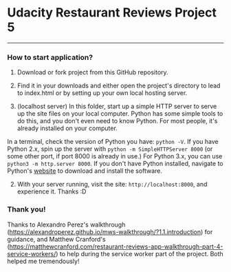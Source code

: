# Udacity Restaurant Reviews Project 5

* * *

### How to start application?

1.  Download or fork project from this GitHub repository.

2.  Find it in your downloads and either open the project's directory to lead to index.html or by setting up your own local hosting server.

3.  (localhost server) In this folder, start up a simple HTTP server to serve up the site files on your local computer. Python has some simple tools to do this, and you don't even need to know Python. For most people, it's already installed on your computer.

In a terminal, check the version of Python you have: `python -V`. If you have Python 2.x, spin up the server with `python -m SimpleHTTPServer 8000` (or some other port, if port 8000 is already in use.) For Python 3.x, you can use `python3 -m http.server 8000`. If you don't have Python installed, navigate to Python's [website](https://www.python.org/) to download and install the software.

2.  With your server running, visit the site: `http://localhost:8000`, and experience it. Thanks :D

### Thank you!

Thanks to Alexandro Perez's walkthrough (https://alexandroperez.github.io/mws-walkthrough/?1.1.introduction) for guidance, and Matthew Cranford's (<https://matthewcranford.com/restaurant-reviews-app-walkthrough-part-4-service-workers/>) to help during the service worker part of the project. Both helped me tremendously! 
